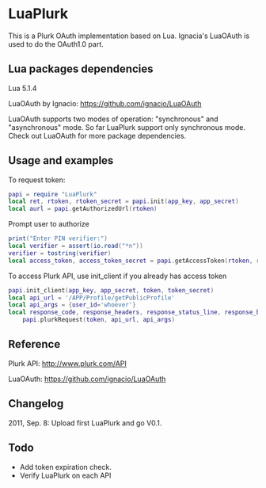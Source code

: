 # LuaPlurk #
This is a Plurk OAuth implementation based on Lua. Ignacia's LuaOAuth is used to do the OAuth1.0 part.

## Lua packages dependencies #

Lua 5.1.4

LuaOAuth by Ignacio: https://github.com/ignacio/LuaOAuth

LuaOAuth supports two modes of operation: 
"synchronous" and "asynchronous" mode. So far LuaPlurk support only synchronous mode.
Check out LuaOAuth for more package dependencies.

## Usage and examples #

To request token:

``` lua
papi = require "LuaPlurk"
local ret, rtoken, rtoken_secret = papi.init(app_key, app_secret)
local aurl = papi.getAuthorizedUrl(rtoken)
```

Prompt user to authorize

``` lua
print("Enter PIN verifier:")
local verifier = assert(io.read("*n"))
verifier = tostring(verifier)
local access_token, access_token_secret = papi.getAccessToken(rtoken, rtoken_secret, verifier)
```

To access Plurk API, use init_client if you already has access token

``` lua
papi.init_client(app_key, app_secret, token, token_secret)
local api_url = '/APP/Profile/getPublicProfile'
local api_args = {user_id='whoever'}
local response_code, response_headers, response_status_line, response_body =
	papi.plurkRequest(token, api_url, api_args)
```

## Reference #

Plurk API: http://www.plurk.com/API

LuaOAuth: https://github.com/ignacio/LuaOAuth

## Changelog #
2011, Sep. 8: Upload first LuaPlurk and go V0.1.


## Todo #
* Add token expiration check.
* Verify LuaPlurk on each API

